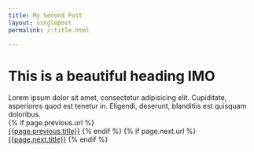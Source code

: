 ```yaml
---
title: My Second Post
layout: singlepost
permalink: /:title.html

---
```

<h1>This is a beautiful heading IMO</h1>
Lorem ipsum dolor sit amet, consectetur adipisicing elit. Cupiditate, asperiores quod est tenetur in. Eligendi, deserunt, blanditiis est quisquam doloribus.<!--more-->

<div class="clearfix">
	{% if page.previous.url %}
	<div class="col_half"><a href="{{page.previous.url}}" data-animate="tada" class="button button-border button-xlarge nobottommargin"><i class="icon-line-arrow-left"></i>{{page.previous.title}}</a> 
		{% endif %}
		{% if page.next.url %}
	</div>
	<div class="col_half col_last tright"> 
		<div class="clearfix">
			<a href="{{page.next.url}}" data-scrollto="#section-pricing" class="button button-border button-xlarge nobottommargin">{{page.next.title}}<i class="icon-line-arrow-right"></i></a>
			{% endif %}
		</div>
	</div>
</div>